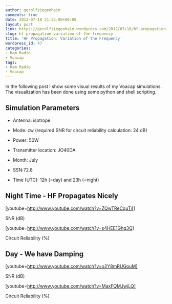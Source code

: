 ```yaml
---
author: gerolfziegenhain
comments: true
date: 2012-07-18 21:25:00+00:00
layout: post
link: https://gerolfziegenhain.wordpress.com/2012/07/18/hf-propagation-variation-of-the-frequency/
slug: hf-propagation-variation-of-the-frequency
title: 'HF Propagation: Variation of the Frequency'
wordpress_id: 47
categories:
- Ham Radio
- Voacap
tags:
- Ham Radio
- Voacap
---
```


In the following post I show some visual results of my Voacap simulations. The visualization has been done using some python and shell scripting.


## Simulation Parameters








	
  * Antenna: isotrope

	
  * Mode: cw (required SNR for circuit reliability calculation: 24 dB)

	
  * Power: 50W

	
  * Transmitter location: JO40DA

	
  * Month: July

	
  * SSN:72.8

	
  * Time (UTC): 12h (=day) and 23h (=night)







## 




## Night Time - HF Propagates Nicely







[youtube=http://www.youtube.com/watch?v=ZQwTReCquT4]




SNR (dB)










[youtube=http://www.youtube.com/watch?v=s4HEE1Ghq3Q]




Circuit Reliability (%)




## Day - We have Damping










[youtube=http://www.youtube.com/watch?v=o2Y8mRUGouM]




SNR (dB)










[youtube=http://www.youtube.com/watch?v=MaxFQMJwjLQ]







Circuit Reliability (%)












